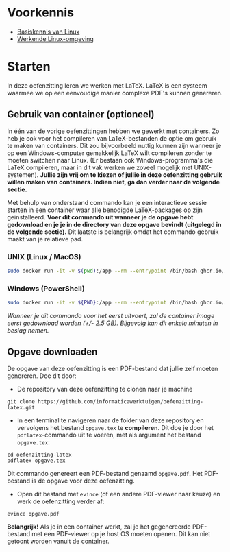 # Voorkennis

- [Basiskennis van Linux](https://github.com/informaticawerktuigen/oefenzitting-linux)
- [Werkende Linux-omgeving](https://github.com/informaticawerktuigen/klaarzetten-werkomgeving)


# Starten

In deze oefenzitting leren we werken met LaTeX. LaTeX is een systeem waarmee we op een eenvoudige manier complexe PDF's kunnen genereren.


## Gebruik van container (optioneel)

In één van de vorige oefenzittingen hebben we gewerkt met containers.
Zo heb je ook voor het compileren van LaTeX-bestanden de optie om gebruik te maken van containers.
Dit zou bijvoorbeeld nuttig kunnen zijn wanneer je op een Windows-computer gemakkelijk LaTeX wilt compileren zonder te moeten switchen naar Linux.
(Er bestaan ook Windows-programma's die LaTeX compileren, maar in dit vak werken we zoveel mogelijk met UNIX-systemen).
**Jullie zijn vrij om te kiezen of jullie in deze oefenzitting gebruik willen maken van containers.
Indien niet, ga dan verder naar de volgende sectie.**

Met behulp van onderstaand commando kan je een interactieve sessie starten in een container waar alle benodigde LaTeX-packages op zijn geïnstalleerd.
**Voer dit commando uit wanneer je de opgave hebt gedownload en je je in de directory van deze opgave bevindt (uitgelegd in de volgende sectie).**
Dit laatste is belangrijk omdat het commando gebruik maakt van je relatieve pad.


### UNIX (Linux / MacOS)
```bash
sudo docker run -it -v $(pwd):/app --rm --entrypoint /bin/bash ghcr.io/informaticawerktuigen/latex-compiler
```


### Windows (PowerShell)
```bash
sudo docker run -it -v ${PWD}:/app --rm --entrypoint /bin/bash ghcr.io/informaticawerktuigen/latex-compiler
```

_Wanneer je dit commando voor het eerst uitvoert, zal de container image eerst gedownload worden (+/- 2.5 GB). Bijgevolg kan dit enkele minuten in beslag nemen._


## Opgave downloaden

De opgave van deze oefenzitting is een PDF-bestand dat jullie zelf moeten genereren. Doe dit door:

- De repository van deze oefenzitting te clonen naar je machine

```shell
git clone https://github.com/informaticawerktuigen/oefenzitting-latex.git
```

- In een terminal te navigeren naar de folder van deze repository en vervolgens het bestand `opgave.tex` te **compileren**. Dit doe je door het `pdflatex`-commando uit te voeren, met als argument het bestand `opgave.tex`:

```shell
cd oefenzitting-latex
pdflatex opgave.tex
```

Dit commando genereert een PDF-bestand genaamd `opgave.pdf`. Het PDF-bestand is de opgave voor deze oefenzitting.

- Open dit bestand met `evince` (of een andere PDF-viewer naar keuze) en werk de oefenzitting verder af:

```shell
evince opgave.pdf
```

**Belangrijk!** Als je in een container werkt, zal je het gegenereerde PDF-bestand met een PDF-viewer op je host OS moeten openen. Dit kan niet getoont worden vanuit de container.